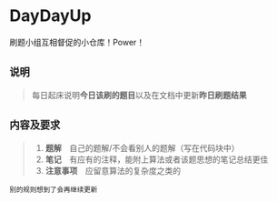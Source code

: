 # DayDayUp

刷题小组互相督促的小仓库！Power！
## `说明`
> 每日起床说明**今日该刷的题目**以及在文档中更新**昨日刷题结果**

## `内容及要求`
> 1. **题解**&emsp;自己的题解/不会看别人的题解（写在代码块中）
> 2. **笔记**&emsp;有应有的注释，能附上算法或者该题思想的笔记总结更佳
> 3. **注意事项**&emsp;应留意算法的复杂度之类的

`别的规则想到了会再继续更新`

